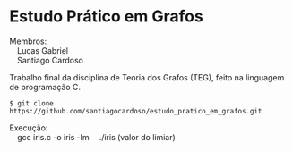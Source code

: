 # Estudo Prático em Grafos

Membros:  
&emsp;Lucas Gabriel  
&emsp;Santiago Cardoso  

Trabalho final da disciplina de Teoria dos Grafos (TEG), feito na linguagem de programação C.

```
$ git clone https://github.com/santiagocardoso/estudo_pratico_em_grafos.git
```

Execução:  
&emsp;gcc iris.c -o iris -lm
&emsp;./iris (valor do limiar)
